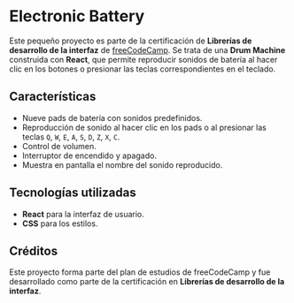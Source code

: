 # Electronic Battery

Este pequeño proyecto es parte de la certificación de **Librerías de desarrollo de la interfaz** de [freeCodeCamp](https://www.freecodecamp.org/). Se trata de una **Drum Machine** construida con **React**, que permite reproducir sonidos de batería al hacer clic en los botones o presionar las teclas correspondientes en el teclado.

## Características
- Nueve pads de batería con sonidos predefinidos.
- Reproducción de sonido al hacer clic en los pads o al presionar las teclas `Q`, `W`, `E`, `A`, `S`, `D`, `Z`, `X`, `C`.
- Control de volumen.
- Interruptor de encendido y apagado.
- Muestra en pantalla el nombre del sonido reproducido.

## Tecnologías utilizadas
- **React** para la interfaz de usuario.
- **CSS** para los estilos.

## Créditos
Este proyecto forma parte del plan de estudios de freeCodeCamp y fue desarrollado como parte de la certificación en **Librerías de desarrollo de la interfaz**.

